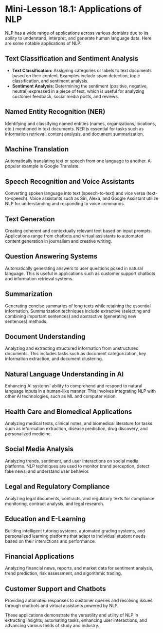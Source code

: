 # Mini-Lesson 18.1: Applications of NLP

NLP has a wide range of applications across various domains due to its ability to understand, interpret, and generate human language data. Here are some notable applications of NLP:

## Text Classification and Sentiment Analysis
- **Text Classification:** Assigning categories or labels to text documents based on their content. Examples include spam detection, topic classification, and sentiment analysis.
- **Sentiment Analysis:** Determining the sentiment (positive, negative, neutral) expressed in a piece of text, which is useful for analyzing customer feedback, social media posts, and reviews.

## Named Entity Recognition (NER)
Identifying and classifying named entities (names, organizations, locations, etc.) mentioned in text documents. NER is essential for tasks such as information retrieval, content analysis, and document summarization.

## Machine Translation
Automatically translating text or speech from one language to another. A popular example is Google Translate.

## Speech Recognition and Voice Assistants
Converting spoken language into text (speech-to-text) and vice versa (text-to-speech). Voice assistants such as Siri, Alexa, and Google Assistant utilize NLP for understanding and responding to voice commands.

## Text Generation
Creating coherent and contextually relevant text based on input prompts. Applications range from chatbots and virtual assistants to automated content generation in journalism and creative writing.

## Question Answering Systems
Automatically generating answers to user questions posed in natural language. This is useful in applications such as customer support chatbots and information retrieval systems.

## Summarization
Generating concise summaries of long texts while retaining the essential information. Summarization techniques include extractive (selecting and combining important sentences) and abstractive (generating new sentences) methods.

## Document Understanding
Analyzing and extracting structured information from unstructured documents. This includes tasks such as document categorization, key information extraction, and document clustering.

## Natural Language Understanding in AI
Enhancing AI systems' ability to comprehend and respond to natural language inputs in a human-like manner. This involves integrating NLP with other AI technologies, such as ML and computer vision.

## Health Care and Biomedical Applications
Analyzing medical texts, clinical notes, and biomedical literature for tasks such as information extraction, disease prediction, drug discovery, and personalized medicine.

## Social Media Analysis
Analyzing trends, sentiment, and user interactions on social media platforms. NLP techniques are used to monitor brand perception, detect fake news, and understand user behavior.

## Legal and Regulatory Compliance
Analyzing legal documents, contracts, and regulatory texts for compliance monitoring, contract analysis, and legal research.

## Education and E-Learning
Building intelligent tutoring systems, automated grading systems, and personalized learning platforms that adapt to individual student needs based on their interactions and performance.

## Financial Applications
Analyzing financial news, reports, and market data for sentiment analysis, trend prediction, risk assessment, and algorithmic trading.

## Customer Support and Chatbots
Providing automated responses to customer queries and resolving issues through chatbots and virtual assistants powered by NLP.

These applications demonstrate the versatility and utility of NLP in extracting insights, automating tasks, enhancing user interactions, and advancing various fields of study and industry.